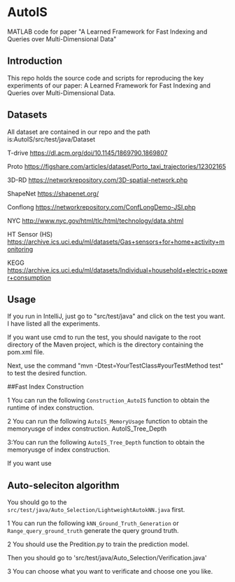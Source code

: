 # AutoIS
MATLAB code for paper "A Learned Framework for Fast Indexing and Queries over Multi-Dimensional Data"
## Introduction

This repo holds the source code and scripts for reproducing the key experiments of our paper: A Learned Framework for Fast Indexing and Queries over Multi-Dimensional Data.

## Datasets

All dataset are contained in our repo and the path is:AutoIS/src/test/java/Dataset

T-drive        https://dl.acm.org/doi/10.1145/1869790.1869807

Proto           https://figshare.com/articles/dataset/Porto_taxi_trajectories/12302165

3D-RD         https://networkrepository.com/3D-spatial-network.php

ShapeNet     https://shapenet.org/

Conflong       https://networkrepository.com/ConfLongDemo-JSI.php

NYC    http://www.nyc.gov/html/tlc/html/technology/data.shtml

HT Sensor (HS)       https://archive.ics.uci.edu/ml/datasets/Gas+sensors+for+home+activity+monitoring

KEGG        https://archive.ics.uci.edu/ml/datasets/Individual+household+electric+power+consumption

## Usage

If you run in IntelliJ, just go to "src/test/java" and click on the test you want. I have listed all the experiments.

If you want use cmd to run the test, you should navigate to the root directory of the Maven project, which is the directory containing the pom.xml file. 

Next, use the command "mvn -Dtest=YourTestClass#yourTestMethod test" to test the desired function.

##Fast Index Construction

1 You can run the following `Construction_AutoIS` function to obtain the runtime of index construction.

2 You can run the following `AutoIS_MemoryUsage` function to obtain the memoryusge of index construction. AutoIS_Tree_Depth

3:You can run the following `AutoIS_Tree_Depth` function to obtain the memoryusge of index construction.

If you want use 

## Auto-seleciton algorithm

You should go to the `src/test/java/Auto_Selection/LightweightAutokNN.java` first.

1 You can run the following `kNN_Ground_Truth_Generation`  or `Range_query_ground_truth` generate the query ground truth.

2 You should use the Predition.py to train the prediction model.

Then you should go to 'src/test/java/Auto_Selection/Verification.java'

3 You can choose what you want to verificate and choose one you like.









